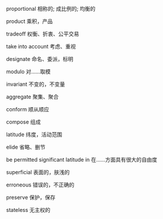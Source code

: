proportional    相称的; 成比例的; 均衡的

product    乘积，产品

tradeoff    权衡、折衷、公平交易

take into account    考虑、重视

designate  命名、委派，标明

modulo  对……取模

invariant  不变的，不变量

aggregate  聚集、聚合

conform  顺从顺应

compose  组成

latitude  纬度，活动范围

elide  省略、删节

be permitted significant latitude in  在……方面具有很大的自由度

superficial  表面的，肤浅的

erroneous  错误的，不正确的

preserve  保护，保存

stateless  无主权的